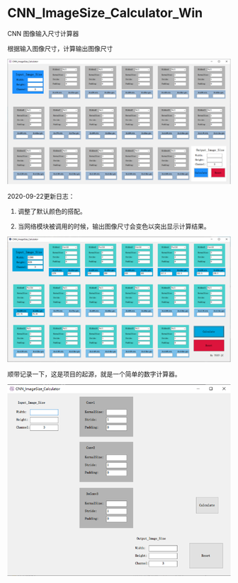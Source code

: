 # CNN_ImageSize_Calculator_Win

CNN 图像输入尺寸计算器

根据输入图像尺寸，计算输出图像尺寸

![UI](CNN_ImageSize_CalculatorV1.0.png)


2020-09-22更新日志：

1. 调整了默认颜色的搭配。

2. 当网络模块被调用的时候，输出图像尺寸会变色以突出显示计算结果。

![UI](CNN_ImageSize_CalculatorV1.1.png)


顺带记录一下，这是项目的起源，就是一个简单的数字计算器。

![UI](CNN_ImageSize_CalculatorV0.1.png)

